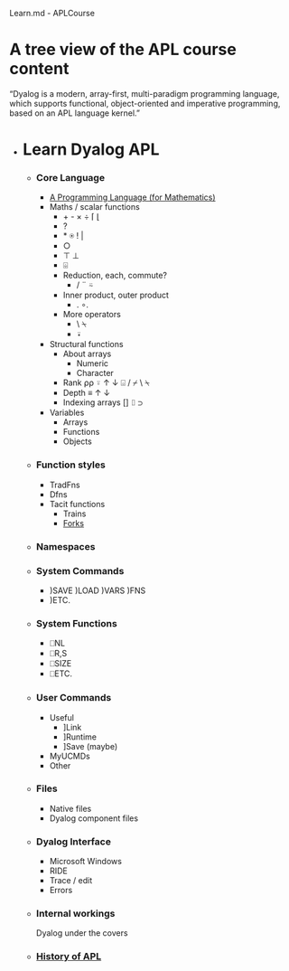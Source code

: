 Learn.md - APLCourse

# A tree view of the APL course content

“Dyalog is a modern, array-first, multi-paradigm programming language, which supports functional, object-oriented and imperative programming, based on an APL language kernel.”

- # Learn Dyalog APL
  - ### Core Language
    - [A Programming Language (for Mathematics)](APL.ipynb)
    - Maths / scalar functions
      - \+ \- × ÷ ⌈ ⌊
      - ?
      - \* ⍟ ! |
      - ○
      - ⊤ ⊥
      - ⌹
      - Reduction, each, commute?
        - / ¨ ⍨
      - Inner product, outer product
        - . ∘.
      - More operators
        - \ ⍀
        - ⍣
    - Structural functions
      - About arrays
        - Numeric
        - Character
      - Rank
        ⍴⍴ ⍤ ↑ ↓
        ⌺
        / ⌿ \ ⍀
      - Depth
        ≡ ↑ ↓
      - Indexing arrays
        [] ⌷ ⊃
    - Variables
      - Arrays
      - Functions
      - Objects
  - ### Function styles
    - TradFns
    - Dfns
    - Tacit functions
      - Trains
      - [Forks](Tacit.ipynb#Forks)
  - ### Namespaces
  - ### System Commands
    - )SAVE )LOAD )VARS )FNS
    - )ETC.
  - ### System Functions
    - ⎕NL
    - ⎕R,S
    - ⎕SIZE
    - ⎕ETC.
  - ### User Commands
    - Useful
      - ]Link
      - ]Runtime
      - ]Save (maybe)
    - MyUCMDs
    - Other
  - ### Files
    - Native files
    - Dyalog component files
  - ### Dyalog Interface
    - Microsoft Windows
    - RIDE
    - Trace / edit
    - Errors
  - ### Internal workings
    Dyalog under the covers
  - ### [History of APL](History.md)